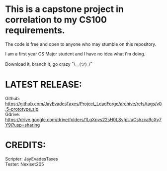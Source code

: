 # This is a capstone project in correlation to my CS100 requirements.

The code is free and open to anyone who may stumble on this repository.

I am a first year CS Major student and I have no idea what i'm doing.


Download it, branch it, go crazy ¯\\__(ツ)_/¯


# LATEST RELEASE:
Github: https://github.com/JayEvadesTaxes/Project_LeadForge/archive/refs/tags/v0.5-prototype.zip  
Gdrive: https://drive.google.com/drive/folders/1LqXpvs22sH0LSvIpUuCshzca9cXy7Y9j?usp=sharing  

# CREDITS:
Scripter: JayEvadesTaxes  
Tester: Nexiset205  
